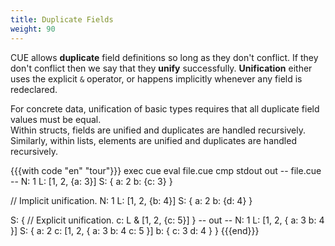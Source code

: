 ```yaml
---
title: Duplicate Fields
weight: 90
---
```


CUE allows **duplicate** field definitions so long as they don't conflict.
If they don't conflict then we say that they **unify** successfully.
**Unification** either uses the explicit `&` operator,
or happens implicitly whenever any field is redeclared.

For concrete data,
unification of basic types requires that all duplicate field values must be equal.\
Within structs, fields are unified and duplicates are handled recursively.\
Similarly, within lists, elements are unified and duplicates are handled recursively.
<!-- ([we discuss open-ended lists later](/language-guide/data/lists/).) -->

{{{with code "en" "tour"}}}
exec cue eval file.cue
cmp stdout out
-- file.cue --
N: 1
L: [1, 2, {a: 3}]
S: {
	a: 2
	b: {c: 3}
}

// Implicit unification.
N: 1
L: [1, 2, {b: 4}]
S: {
	a: 2
	b: {d: 4}
}

S: {
	// Explicit unification.
	c: L & [1, 2, {c: 5}]
}
-- out --
N: 1
L: [1, 2, {
    a: 3
    b: 4
}]
S: {
    a: 2
    c: [1, 2, {
        a: 3
        b: 4
        c: 5
    }]
    b: {
        c: 3
        d: 4
    }
}
{{{end}}}

